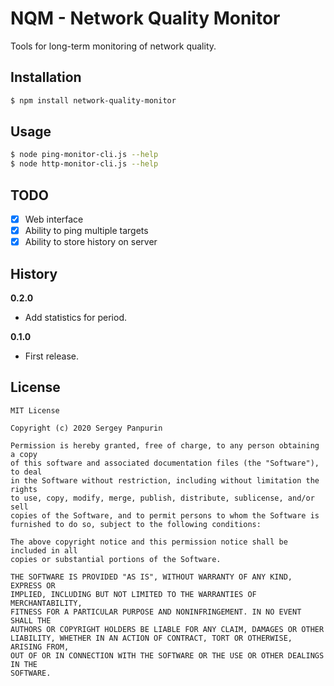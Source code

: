 # NQM - Network Quality Monitor

Tools for long-term monitoring of network quality.

## Installation

```bash
$ npm install network-quality-monitor
```

## Usage

```bash
$ node ping-monitor-cli.js --help
$ node http-monitor-cli.js --help
```

## TODO

 - [X] Web interface
 - [X] Ability to ping multiple targets
 - [X] Ability to store history on server

## History

**0.2.0**

- Add statistics for period.

**0.1.0**

- First release.

## License

```
MIT License

Copyright (c) 2020 Sergey Panpurin

Permission is hereby granted, free of charge, to any person obtaining a copy
of this software and associated documentation files (the "Software"), to deal
in the Software without restriction, including without limitation the rights
to use, copy, modify, merge, publish, distribute, sublicense, and/or sell
copies of the Software, and to permit persons to whom the Software is
furnished to do so, subject to the following conditions:

The above copyright notice and this permission notice shall be included in all
copies or substantial portions of the Software.

THE SOFTWARE IS PROVIDED "AS IS", WITHOUT WARRANTY OF ANY KIND, EXPRESS OR
IMPLIED, INCLUDING BUT NOT LIMITED TO THE WARRANTIES OF MERCHANTABILITY,
FITNESS FOR A PARTICULAR PURPOSE AND NONINFRINGEMENT. IN NO EVENT SHALL THE
AUTHORS OR COPYRIGHT HOLDERS BE LIABLE FOR ANY CLAIM, DAMAGES OR OTHER
LIABILITY, WHETHER IN AN ACTION OF CONTRACT, TORT OR OTHERWISE, ARISING FROM,
OUT OF OR IN CONNECTION WITH THE SOFTWARE OR THE USE OR OTHER DEALINGS IN THE
SOFTWARE.
```